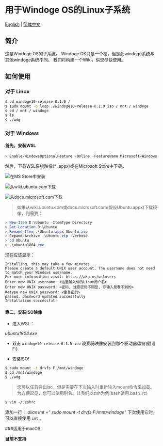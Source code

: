 # 用于Windoge OS的Linux子系统

[English](README.md) | [简体中文](README-zh.md)

## 简介

这是Windoge OS的子系统。
Windoge OS只是一个梗，但是此windoge系统与其他windoge系统不同。
我们将构建一个Wiki，供您尽快使用。

## 如何使用

### 对于 Linux

``` bash
$ cd windoge10-release-0.1.0 /
$ sudo mount -o loop ./windoge10-release-0.1.0.iso / mnt / windoge
$ cd / mnt / windoge
$ ls
$ ./wdg
```

### 对于 Windows

#### 首先，安装WSL

``` powershell
> Enable-WindowsOptionalFeature -Online -FeatureName Microsoft-Windows-Subsystem-Linux
```

然后，下载WSL系统映像(* .appx)或在Microsoft Store中下载。

![在MS Store中安装](https://s1.ax1x.com/2020/08/07/aR6iM8.png)

![从wiki.ubuntu.com下载](https://s1.ax1x.com/2020/08/07/aR6wQK.png)

![从docs.microsoft.com下载](https://s1.ax1x.com/2020/08/09/aoZs6x.png)

> 如果从wiki.ubuntu.com或docs.microsoft.com(假设Ubuntu.appx)下载镜像，则需要：

``` powershell
> New-Item D:\Ubuntu -ItemType Directory
> Set-Location D:\Ubuntu
> Rename-Item .\Ubuntu.appx Ubuntu.zip
> Expand-Archive .\Ubuntu.zip -Verbose
> cd Ubuntu
> .\ubuntu1804.exe
```

现在应该显示：

``` 
Installing, this may take a few minutes...
Please create a default UNIX user account. The username does not need to match your Windows username.
For more information visit: https://aka.ms/wslusers
Enter new UNIX username: <这里输入你的Linux用户名>
Enter new UNIX password: <密码, 注意密码不回显, 你输入是看不到的>
Retype new UNIX password: <重复密码>
passwd: password updated successfully
Installation successful!
```

#### 第二，安装ISO映像

* 进入WSL：

_ubuntu1804.exe_

* 双击 `windoge10-release-0.1.0.iso`
观察将映像安装到哪个驱动器盘符(假设F:)

* 安装ISO!

``` bash
$ sudo mount -t drvfs F:/mnt/windoge
$ cd /mnt/windoge
$ ./wdg
```

> 您可以任意弹出iso，但是需要在下次输入时重新输入mount命令来加载。
> 为方便起见，您可以使用别名。让我们以zsh为例(bash使用.bash_rc)

``` bash
$ vim ~/.zshrc
```

添加一行：
_alias imt =" sudo mount -t drvfs F:/mnt/windoge"_
下次使用它时，可以直接使用 `imt` 。

###适用于macOS

**目前不支持**
